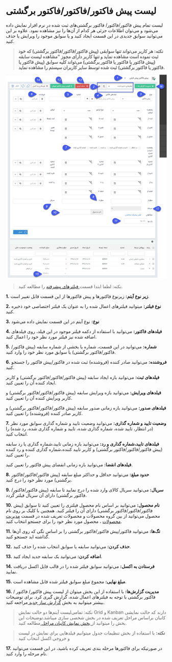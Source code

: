 # لیست پیش فاکتور/فاکتور/فاکتور برگشتی 

لیست تمام پیش فاکتور/فاکتور/ فاکتور برگشتی‌های ثبت شده در نرم افزار نمایش داده می‌شود و می‌توان اطلاعات جزئی هر کدام از آن‌ها را نیز مشاهده نمود. علاوه بر این می‌توانید سوابق جدیدی در این قسمت ایجاد کنید و یا سوابق موجود را ویرایش یا حذف کنید.

> **نکته: هر کاربر می‌تواند تنها سوابقی (پیش فاکتور/فاکتور/فاکتور برگشتی) که خود ثبت نموده است مشاهده نماید و تنها کاربر دارای مجوز "مشاهده لیست سابقه (پیش فاکتور یا فاکتور یا فاکتور برگشتی) می‌تواند کلیه سوابق (پیش فاکتور یا فاکتور یا فاکتور برگشتی) ثبت شده توسط سایر کاربران سیستم را مشاهده نماید.**

![](FAKTOR12.png)

> نکته: لطفا ابتدا قسمت[ فیلترهای پیشرفته](https://github.com/1stco/PayamGostarDocs/blob/master/Help/Customer-relationship-management/Advanced-filter/Advanced-filter.md) را مطالعه کنید.


**1.** **زیر نوع آیتم:** زیرنوع فاکتورها و پیش فاکتورها از این قسمت قابل تغییر است.

**2.** **نوع فیلتر:** میتوانید فیلترهای اعمال شده را به عنوان یک فیلتر اختصاصی خود ذخیره کنید.

**3.** **نوع:** نوع آیتم در این قسمت نمایش داده می‌شود

**4.** **فیلدهای فاکتور:** می‌توانید با استفاده از دکمه فیلتر موجود در این فیلد، روی فیلدهای اضافه شده نیز فیلتر مورد نظر خود را اعمال کنید.

**5.** **شماره:** می‌توانید در این قسمت، شماره یا بخشی از شماره سابقه (پیش فاکتور/فاکتور/فاکتور برگشتی) یا سوابق مورد نظر خود را وارد کنید.

**6.** **فروشنده:** می‌توانید صادر کننده (فروشنده) ثبت شده در فاکتور/پیش فاکتور را جستجو کنید.

**فیلدهای ثبت:** می‌توانید بازه ایجاد سابقه (پیش فاکتور/فاکتور/فاکتور برگشتی)  و کاربر ایجاد کننده آن را تعیین کنید.

**فیلدهای ویرایش:** می‌توانید بازه ویرایش سابقه (پیش فاکتور/فاکتور/فاکتور برگشتی) و کاربر ویرایش کننده آن را تعیین کنید.

**فیلدهای صدور:** می‌توانید بازه زمانی صدور سابقه (پیش فاکتور/فاکتور/فاکتور برگشتی) و کاربر صادر کننده (فروشنده) را تعیین کنید.

**7.** **وضعیت تایید و شماره گذاری:** می‌توانید وضعیت تایید و شماره گذاری سوابق مورد نظر (در انتظار، تایید شده، شماره گذاری شده، تایید و شماره گذاری شده، رد شده) را انتخاب کنید.

**فیلدهای تایید،شماره گذاری و رد:** می‌توانید بازه زمانی تایید،شماره گذاری یا رد سابقه (پیش فاکتور/فاکتور/فاکتور برگشتی) و کاربر تایید کننده،شماره گذاری کننده و رد کننده را تعیین کنید.

**فیلدهای انقضا:** می‌توانید بازه زمانی انقضای پیش فاکتور را تعیین کنید.

**8.** **حدود مبلغ:** می‌توانید حداقل و حداکثر مبلغ سابقه (پیش فاکتور/فاکتور/فاکتور برگشتی) مورد نظر خود را درج کنید.

**9.** **سریال:** می‌توانید سریال کالای وارد شده را درج نمایید تا سابقه (پیش فاکتور/فاکتور/فاکتور برگشتی) دارای آن سریال فیلتر گردد.

**10.** **نام محصول:** می‌توانید بر اساس نام محصول فیلتری را تعیین کنید تا سوابق (پیش فاکتور/فاکتور/فاکتور برگشتی) دارای آن را فیلتر کنید. همچنین با کلیک بر روی نام محصول می‌توانید از بین گروه محصولات و محصولات تعریف شده در قسمت [مدیریت محصولات](https://github.com/1stco/PayamGostarDocs/blob/master/Help/Basic-Information/Product%20management/Product-management.md) ، محصول مورد نظر خود را برای جستجو انتخاب کنید.

**11.** **تگ‌ها:** می‌توانید فاکتور/پیش فاکتور/فاکتور برگشتی را بر اساس تگی که روی آن‌ها گذاشته اید جستجو کنید.

**12.** **حذف کردن:** می‌توانید سابقه یا سوابق انتخاب شده را حذف کنید.

**13.** **اضافه کردن:** می‌توانید بک سابقه جدید ایجاد کنید.

**14.** **فرستادن به اکسل:** می‌توانید سوابق فیلتر شده را در قالب فایل اکسل دریافت نمایید.

**15.** **مبلغ نهایی:** مجموع مبلغ سوابق فیلتر شده قابل مشاهده است.

**16.** **مدیریت گزارش‌ها:**  با استفاده از این بخش میتوان از لیست پیش فاکتور/ فاکتور / فاکتور برگشتی با توجه به فیلتر‌های اعمال شده، گزارش گیری کرد. برای توضیحات بیشتر میتوانید به بخش [گزارش ساز جدید ](https://github.com/1stco/PayamGostarDocs/blob/master/Help/Management-and-reports/Report-Builder/Report-Builder.md)مراجعه کنید.

> نکته: تمامی‌لیست آیتم‌ها دو حالت نمایش Grid و Kanban دارند که حالت نمایشی کانبان براساس مراحل تعریف شده در بخش شخصی سازی میباشد.توضیحات این بخش را میتوانید از[ بخش نمایش کانبان مراحل ](https://github.com/1stco/PayamGostarDocs/blob/master/Help/Settings/Personalization-crm/Overview/General-information/leveling/leveling.md)مطالعه کنید.

>**نکته:**  با استفاده از بخش تنظیمات جدول میتوانیم فیلد‌هایی برای نمایش در لیست و خروجی اکسل انتخاب کنید

**17.** در صورتیکه برای فاکتور‌ها مرحله بندی تعریف کرده باشید، در این قسمت می‌توانید نام مرحله را وارد کنید.